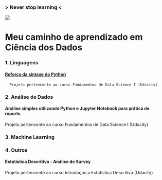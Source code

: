 ### > Never stop learning <

![](https://raw.githubusercontent.com/suzanaph/data-science-portfolio/master/giphy.gif)
      

# Meu caminho de aprendizado em Ciência dos Dados


### 1. Linguagens
#### [Reforço da sintaxe do Python](https://github.com/suzanaph/data-science-portfolio/blob/master/python/chicago_bikeshare.py)  
      Projeto pertencente ao curso Fundamentos de Data Science I (Udacity)
  
### 2. Análise de Dados
#### Análise simples utilizando Python e Jupyter Notebook para prática de reports
Projeto pertencente ao curso Fundamentos de Data Science I (Udacity)

### 3. Machine Learning

### 4. Outros
#### Estatística Descritiva - Análise de Survey
Projeto pertencente ao curso Introdução a Estatística Descritiva (Udacity)
